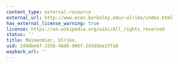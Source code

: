 ```yaml
---
content_type: external-resource
external_url: http://www.econ.berkeley.edu/~ulrike/index.html
has_external_license_warning: true
license: https://en.wikipedia.org/wiki/All_rights_reserved
status: ''
title: Malmendier, Ulrike,
uid: 2d4dbe6f-255b-4bdb-906f-2d3ddee1ffa8
wayback_url: ''
---
```

